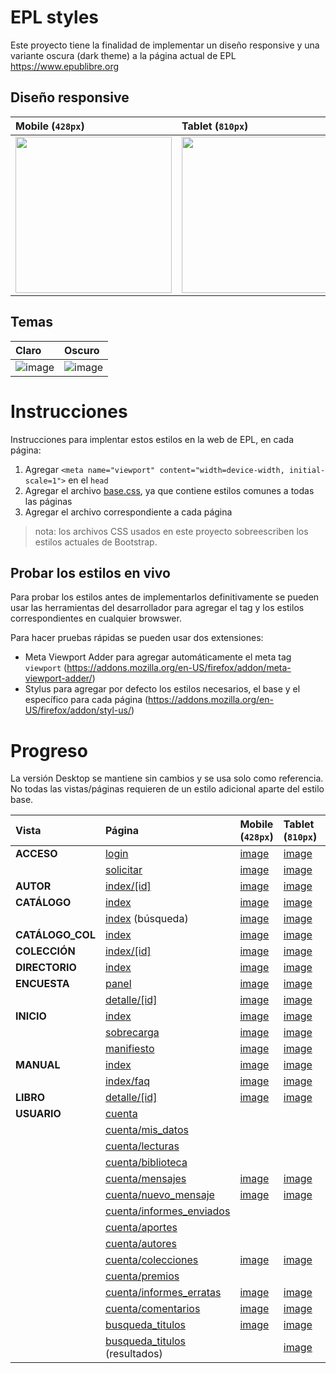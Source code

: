 # EPL styles

Este proyecto tiene la finalidad de implementar un diseño responsive y una variante oscura (dark theme) a la página actual de EPL https://www.epublibre.org

## Diseño responsive

| Mobile (`428px`) | Tablet (`810px`) | Desktop (`940px`) |
|:---|:---|:---|
|<img height="250px" src="https://github.com/user-attachments/assets/0dd674a7-26bf-4f59-98da-b2c9f7d8c91a">|<img height="250px" src="https://github.com/user-attachments/assets/aae5eb98-16c9-4be2-a18c-304b58214b67">|<img height="250px" src="https://github.com/user-attachments/assets/6ccda961-5659-4ddb-a88f-acff4d168d9e">|

## Temas

|Claro|Oscuro|
|:---|:---|
|![image](https://github.com/user-attachments/assets/d57c445a-4e2e-4c02-95bf-341d1c1f7231)|![image](https://github.com/user-attachments/assets/7bdb67e0-9bea-42da-a83b-815b1bf81ff4)|

# Instrucciones

Instrucciones para implentar estos estilos en la web de EPL, en cada página:

1. Agregar `<meta name="viewport" content="width=device-width, initial-scale=1">` en el `head`
2. Agregar el archivo [base.css](src/base.css), ya que contiene estilos comunes a todas las páginas
3. Agregar el archivo correspondiente a cada página

> nota: los archivos CSS usados en este proyecto sobreescriben los estilos actuales de Bootstrap.

## Probar los estilos en vivo

Para probar los estilos antes de implementarlos definitivamente se pueden usar las herramientas del desarrollador para agregar el tag y los estilos correspondientes en cualquier browswer.

Para hacer pruebas rápidas se pueden usar dos extensiones:
- Meta Viewport Adder para agregar automáticamente el meta tag `viewport` (https://addons.mozilla.org/en-US/firefox/addon/meta-viewport-adder/)
- Stylus para agregar por defecto los estilos necesarios, el base y el específico para cada página (https://addons.mozilla.org/en-US/firefox/addon/styl-us/)

# Progreso

La versión Desktop se mantiene sin cambios y se usa solo como referencia. No todas las vistas/páginas requieren de un estilo adicional aparte del estilo base.

| Vista | Página | Mobile (`428px`) | Tablet (`810px`) | Desktop (`940px`) | Desktop dark |
|:---|:---|:---|:---|:---|:---|
|__ACCESO__|[login](https://www.epublibre.org/acceso/login)|[image](https://github.com/user-attachments/assets/3306c135-b9fc-4a01-a12c-cafd12ca3273)|[image](https://github.com/user-attachments/assets/a8e7cfc1-75be-4d95-b4c5-9b67891af66b)|[image](https://github.com/user-attachments/assets/e4ee8efa-d58d-43ae-a7ed-3d76fa0fa55b)|[image](https://github.com/user-attachments/assets/3343bc32-86e5-47da-812c-79531ded077d)|
||[solicitar](https://www.epublibre.org/acceso/solicitar)|[image](https://github.com/user-attachments/assets/23fa04d8-c0c9-43b4-ac81-32fc5b917e68)|[image](https://github.com/user-attachments/assets/2e080616-f7f2-4c31-89b6-743d40aae4ea)|[image](https://github.com/user-attachments/assets/3b0950cf-38f8-43cd-a4c3-b85c819f99c5)|[image](https://github.com/user-attachments/assets/b6089aaa-f576-4f3a-b653-0c9c827e979a)|
|__AUTOR__|[index/[id]](https://www.epublibre.org/autor/index/216)|[image](https://github.com/user-attachments/assets/17284229-5ff1-4ae4-9306-81740e63b4cf)|[image](https://github.com/user-attachments/assets/70b4c377-ae83-4620-8cdd-9ca15ea385df)|[image](https://github.com/user-attachments/assets/2ac8711a-eca7-45b2-8099-7df422dba2a1)|[image](https://github.com/user-attachments/assets/4efec2aa-23cb-4f9c-bb16-54d9e75e14cb)|
|__CATÁLOGO__|[index](https://www.epublibre.org/catalogo/index)|[image](https://github.com/user-attachments/assets/9be60ed7-50a6-486f-9b96-92f04e076556)|[image](https://github.com/user-attachments/assets/c807dca9-2bbf-4501-bf70-56d2878b8f06)|[image](https://github.com/user-attachments/assets/9578d1e6-8608-4422-9b95-baeee64b1ca1)|[image](https://github.com/user-attachments/assets/12603479-571f-41ab-a13f-14c9059ee92d)|
||[index](https://www.epublibre.org/catalogo/index) (búsqueda)|[image](https://github.com/user-attachments/assets/50914379-54c6-4aaf-bc41-9aedd3e17e7c)|[image](https://github.com/user-attachments/assets/051d26ea-29ae-4367-9812-b89eff7744f3)|[image](https://github.com/user-attachments/assets/9f89ecc4-a388-47f2-81da-a961a17aa6f7)|[image](https://github.com/user-attachments/assets/261adce4-1b42-4c97-80b4-3cb70516b7bf)|
|__CATÁLOGO_COL__|[index](https://www.epublibre.org/catalogo_col/index)|[image](https://github.com/user-attachments/assets/a0226160-05f9-49d1-9f6c-6200adf6d440)|[image](https://github.com/user-attachments/assets/bd0842e6-fa32-4326-97a2-2d669609adf1)|[image](https://github.com/user-attachments/assets/30766963-75e9-4271-a37d-421433b14c2f)|[image](https://github.com/user-attachments/assets/fdde4706-fc9d-4766-ade6-6ecbd4c038b7)|
|__COLECCIÓN__|[index/[id]](https://www.epublibre.org/coleccion/index/1534)|[image](https://github.com/user-attachments/assets/904a3f12-6f5e-45f8-afc9-96f8ab74e11c)|[image](https://github.com/user-attachments/assets/729c9ffd-d636-4b4f-860e-41be24922e03)|[image](https://github.com/user-attachments/assets/dc0ed3b6-64d1-4f8c-b182-f09d65b95b7e)|[image](https://github.com/user-attachments/assets/72059fdc-b60a-494b-9768-57db1fc9df83)|
|__DIRECTORIO__|[index](https://www.epublibre.org/directorio/index)|[image](https://github.com/user-attachments/assets/e18bd789-1ae9-462a-8e2b-fca531d9c2a5)|[image](https://github.com/user-attachments/assets/41a1c711-582d-4efb-986a-83e66a2f5d7d)|[image](https://github.com/user-attachments/assets/5c6bb100-b6ab-430d-b46d-66b1af846204)|[image](https://github.com/user-attachments/assets/889d9c39-c7cf-443a-82e2-08de0ebe2547)|
|__ENCUESTA__|[panel](https://www.epublibre.org/encuesta/panel)|[image](https://github.com/user-attachments/assets/7962d221-4826-42d4-bfeb-02e714d77491)|[image](https://github.com/user-attachments/assets/ab2e531c-8095-4333-8f0f-1d1dd9d5942e)|[image](https://github.com/user-attachments/assets/1c6b02f8-4043-4745-a579-fc012b9ae2d8)|[image](https://github.com/user-attachments/assets/c2b5e819-0916-464c-8532-965598e8a896)|
||[detalle/[id]](https://www.epublibre.org/encuesta/detalle/37)|[image](https://github.com/user-attachments/assets/83f3646a-33e0-4fc5-98ac-83e962ec99fd)|[image](https://github.com/user-attachments/assets/aeb24483-79df-4874-908c-173f45a16969)|[image](https://github.com/user-attachments/assets/d52f9a17-5b3f-4c61-af48-f2ad935527e1)|[image](https://github.com/user-attachments/assets/88480862-66f9-457c-a00e-b7f5d767a588)|
|__INICIO__|[index](https://www.epublibre.org/inicio/index)|[image](https://github.com/user-attachments/assets/2f612411-72ca-4cbc-83e4-8254e93771ea)|[image](https://github.com/user-attachments/assets/bd461d9a-592b-4faf-9548-8e68f0a3a516)|[image](https://github.com/user-attachments/assets/afaf23af-ad0d-4c33-876a-369897fe7e53)|[image](https://github.com/user-attachments/assets/188cec03-3ec0-4caa-a534-a8b601ff4366)|
||[sobrecarga](https://www.epublibre.org/inicio/sobrecarga)|[image](https://github.com/user-attachments/assets/5bcdfac8-0619-4f14-80ca-82c40d8f7c94)|[image](https://github.com/user-attachments/assets/3c166327-72f7-40d0-8131-1b1b96476de3)|[image](https://github.com/user-attachments/assets/19108142-417c-47f4-be7e-c86b1582a021)|[image](https://github.com/user-attachments/assets/feec6ead-6bcd-4ac5-af01-b70a44b417a1)|
||[manifiesto](https://www.epublibre.org/inicio/manifiesto)|[image](https://github.com/user-attachments/assets/5ad2a83d-c7fd-4b43-97fe-8443cfc9051f)|[image](https://github.com/user-attachments/assets/fec81304-704c-4683-9895-e0a00c80be2f)|[image](https://github.com/user-attachments/assets/c82de933-7f5f-470f-8631-cad35c207690)|[image](https://github.com/user-attachments/assets/3a01b464-64d6-4ae4-a70e-b9be00342bfc)|
|__MANUAL__|[index](https://www.epublibre.org/manual/index)|[image](https://github.com/user-attachments/assets/0ac96d15-4c69-4d7d-8d9d-6b74cd919a2b)|[image](https://github.com/user-attachments/assets/c7ebfb95-7ab4-46d2-a900-c71c4e3519d2)|[image](https://github.com/user-attachments/assets/8fb51fd3-1353-4929-a481-0a6f35fb807d)|[image](https://github.com/user-attachments/assets/71580b06-3d24-47bf-b188-395b8e65900d)|
||[index/faq](https://www.epublibre.org/manual/index/faq)|[image](https://github.com/user-attachments/assets/c03600e5-61ae-41e6-beab-21585ed5de9c)|[image](https://github.com/user-attachments/assets/b055af08-9e07-4959-b6f3-5eb2cec2b6e4)|[image](https://github.com/user-attachments/assets/f934e313-66f3-46ad-845b-abb072ceece0)|[image](https://github.com/user-attachments/assets/b57c7d08-af84-4f7a-a4f1-a5d49bfb3792)|
|__LIBRO__|[detalle/[id]](https://www.epublibre.org/libro/detalle/19293)|[image](https://github.com/user-attachments/assets/70ae847b-f15e-4457-b42d-dfe7ccc4d466)|[image](https://github.com/user-attachments/assets/f51d4072-4413-47dc-891c-24007f46a07c)|[image](https://github.com/user-attachments/assets/b3e8ddbe-34a8-40a1-b6de-716dcabaf052)|[image](https://github.com/user-attachments/assets/f226b850-d2cc-4105-bb12-aa20497aa335)|
|__USUARIO__|[cuenta](https://www.epublibre.org/usuario/cuenta)||
||[cuenta/mis_datos](https://www.epublibre.org/usuario/cuenta/mis_datos)||
||[cuenta/lecturas](https://www.epublibre.org/usuario/cuenta/lecturas)||
||[cuenta/biblioteca](https://www.epublibre.org/usuario/cuenta/biblioteca)||
||[cuenta/mensajes](https://www.epublibre.org/usuario/cuenta/mensajes)|[image](https://github.com/user-attachments/assets/dd918f98-3aa6-4586-8be0-1ab2d517c7c2)|[image](https://github.com/user-attachments/assets/9c9d5989-9188-499f-82cc-4a707fde07c5)|[image](https://github.com/user-attachments/assets/0a42e941-1157-4eb5-ba8d-95940887e359)|[image](https://github.com/user-attachments/assets/e423c0e3-ff2c-4a91-8e40-75a865e056c8)|
||[cuenta/nuevo_mensaje](https://www.epublibre.org/usuario/cuenta/nuevo_mensaje)|[image](https://github.com/user-attachments/assets/7c2f68bb-39a2-4f8b-b8e8-932c9f9757c4)|[image](https://github.com/user-attachments/assets/93e48511-7a69-4140-8773-536771ad431b)|[image](https://github.com/user-attachments/assets/2ce03305-1a91-409f-aa3b-a42b8b4e406f)|[image](https://github.com/user-attachments/assets/c6d7cdde-17e8-44cd-9295-5f6e50529a0d)|
||[cuenta/informes_enviados](https://www.epublibre.org/usuario/cuenta/informes_enviados)||
||[cuenta/aportes](https://www.epublibre.org/usuario/cuenta/aportes)||
||[cuenta/autores](https://www.epublibre.org/usuario/cuenta/autores)||
||[cuenta/colecciones](https://www.epublibre.org/usuario/cuenta/colecciones)|[image](https://github.com/user-attachments/assets/7f7a50ab-8845-4840-9f74-ee99ed3394fb)|[image](https://github.com/user-attachments/assets/27d7209c-8943-460b-9361-e28349f5e7b0)|[image](https://github.com/user-attachments/assets/d5c8722e-4c46-4634-a0c2-589f68156fe2)|[image](https://github.com/user-attachments/assets/aa19fe03-d42e-43bf-8a0d-9917bf306f76)|
||[cuenta/premios](https://www.epublibre.org/usuario/cuenta/premios)||
||[cuenta/informes_erratas](https://www.epublibre.org/usuario/cuenta/informes_erratas)|[image](https://github.com/user-attachments/assets/eec02784-c052-442f-8ff2-806cabfd1ceb)|[image](https://github.com/user-attachments/assets/84fdb4fb-f38b-42db-8623-d25441e305be)|[image](https://github.com/user-attachments/assets/4cdac108-0689-4111-a974-8aad547ecd2f)|[image](https://github.com/user-attachments/assets/468a6811-6190-4667-b3ca-6ceb7aa3a343)|
||[cuenta/comentarios](https://www.epublibre.org/usuario/cuenta/comentarios)|[image](https://github.com/user-attachments/assets/a774b19f-1977-43b1-9865-90d268ce630d)|[image](https://github.com/user-attachments/assets/1a41e543-2415-4a81-82e0-73188e3dad6b)|[image](https://github.com/user-attachments/assets/1b7b1522-170a-4b21-8fb9-ea4989c56e5c)|[image](https://github.com/user-attachments/assets/44321c61-4f64-4054-945a-526944e9fcf3)|
||[busqueda_titulos](https://www.epublibre.org/usuario/busqueda_titulos)|[image](https://github.com/user-attachments/assets/6e75b6d3-cb33-4142-96a4-0d62bfb55630)|[image](https://github.com/user-attachments/assets/5fe0a940-1168-4cfe-8766-32310e33e44d)|[image](https://github.com/user-attachments/assets/e4fe5291-4d01-4cd9-bb9b-60707c7f96ab)|[image](https://github.com/user-attachments/assets/4fe13a66-07b7-412f-9465-4d0bc0cbac4e)|
||[busqueda_titulos](https://www.epublibre.org/usuario/busqueda_titulos) (resultados)||[image](https://github.com/user-attachments/assets/3c1d640b-672e-42dd-a65c-db81ca80cd16)|[image](https://github.com/user-attachments/assets/1a81b57e-6c54-4da1-a3e4-cfc458f77959)|[image](https://github.com/user-attachments/assets/b755f218-7832-4424-a594-b4ae8358d43e)|
